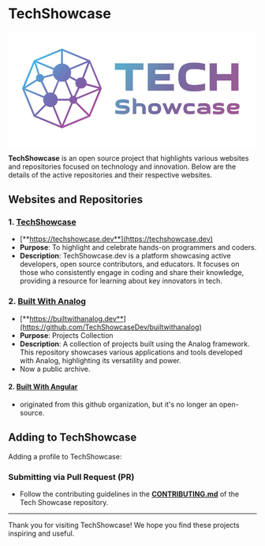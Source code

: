 # TechShowcase

![TechShowcase](/profile/techshowcase-logo.png)

**TechShowcase** is an open source project that highlights various websites and repositories focused on technology and innovation. Below are the details of the active repositories and their respective websites.

## Websites and Repositories

### 1. [TechShowcase](https://github.com/TechShowcaseDev/techshwocase)
- [**https://techshowcase.dev**](https://techshowcase.dev)
- **Purpose**: To highlight and celebrate hands-on programmers and coders.
- **Description**: TechShowcase.dev is a platform showcasing active developers, open source contributors, and educators. It focuses on those who consistently engage in coding and share their knowledge, providing a resource for learning about key innovators in tech.

### 2. [Built With Analog](https://builtwithanalog.dev)
- [**https://builtwithanalog.dev**](https://github.com/TechShowcaseDev/builtwithanalog)
- **Purpose**: Projects Collection
- **Description**: A collection of projects built using the Analog framework. This repository showcases various applications and tools developed with Analog, highlighting its versatility and power.
- Now a public archive.

#### 2. [Built With Angular](https://builtwithangular.dev)
- originated from this github organization, but it's no longer an open-source.

## Adding to TechShowcase

Adding a profile to TechShowcase:

### Submitting via Pull Request (PR)

- Follow the contributing guidelines in the [**CONTRIBUTING.md**](https://github.com/TechShowcaseDev/techshowcase/blob/main/CONTRIBUTING.md) of the Tech Showcase repository.

---

Thank you for visiting TechShowcase! We hope you find these projects inspiring and useful.